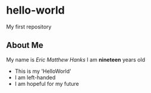 # hello-world
My first repository
## About Me
My name is *Eric Matthew Hanks*
I am **nineteen** years old
- This is my 'HelloWorld'
- I am left-handed
- I am hopeful for my future
